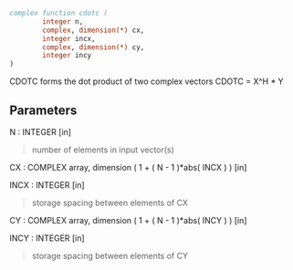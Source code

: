 ```fortran
complex function cdotc (
		integer n,
		complex, dimension(*) cx,
		integer incx,
		complex, dimension(*) cy,
		integer incy
)
```

CDOTC forms the dot product of two complex vectors
CDOTC = X^H * Y

## Parameters
N : INTEGER [in]
> number of elements in input vector(s)

CX : COMPLEX array, dimension ( 1 + ( N - 1 )*abs( INCX ) ) [in]

INCX : INTEGER [in]
> storage spacing between elements of CX

CY : COMPLEX array, dimension ( 1 + ( N - 1 )*abs( INCY ) ) [in]

INCY : INTEGER [in]
> storage spacing between elements of CY
